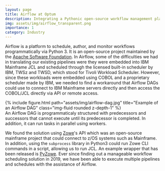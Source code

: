 ```yaml
---
layout: page
title: Airflow at Optum
description: Integrating a Pythonic open-source workflow management platform for data engineering pipelines.
img: assets/img/airflow_transparent.png
importance: 1
category: Industry
---
```


Airflow is a platform to schedule, author, and monitor workflows programmatically via Python 3. It is an open-source project maintained by the [Apache Software Foundation](https://github.com/apache). In Airflow, some of the difficulties we had in translating our existing pipelines were they were embedded into IBM Mainframe JCL and scheduled through the licensed built-in scheduler by IBM, TWSz and TWSD, which stood for Tivoli Workload Scheduler. However, since these workloads were embedded using COBOL and a proprietary scheduler made by IBM, we needed to find a workaround that Airflow DAGs could use to connect to IBM Mainframe servers directly and then access the COBOL/JCL directly via API or remote access.

<div class="row">
    <div class="col-sm mt-3 mt-md-0">
        {% include figure.html path="assets/img/airflow-dag.jpg" title="Example of an Airflow DAG" class="img-fluid rounded z-depth-1" %}
    </div>
</div>
<div class="caption">
    An Airflow DAG is programmaticaly structured with predecessors and successors that cannot execute until its predecessor is completed. In addition, it can run tasks in parallel using workers.
</div>

We found the solution using [Zowe](https://www.zowe.org/)'s API which was an open-source mainframe project that could connect to z/OS systems such as Mainframe. In addition, using the ```subprocess``` library in Python3 could run Zowe CLI commands in a script, allowing us to run JCL. An example wrapper that has been released is [PyZowe](https://github.com/zowe/zowe-cli-sample-scripts/tree/master/python/pyzowe). Ever since finding out a manageable workflow scheduling solution in 2019, we have been able to execute multiple pipelines and schedules with the assistance of Airflow.
